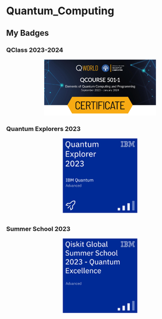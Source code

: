 # Quantum_Computing

## My Badges

### QClass 2023-2024
<div style="display: flex; flex-direction: column; align-items: center;">
    <a href='./_badges/QCourse501-1-214_Certificate.jpg' target="_blank">
        <img src="./_badges/QCourse501-1-214_Badge.jpg" width="300">
    </a>
</div>

### Quantum Explorers 2023
<div style="display: flex; flex-direction: column; align-items: center;">
    <img src="./_badges/quantum-explorer-2023-advanced.png" width="200" style="margin-bottom: 10px;">
</div>

### Summer School 2023
<div style="display: flex; flex-direction: column; align-items: center;">
    <img src="./_badges/qiskit-global-summer-school-2023-quantum-excellence.png" width="200">
</div>
